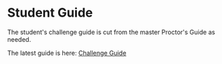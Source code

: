 # Student Guide

The student's challenge guide is cut from the master Proctor's Guide as needed.

The latest guide is here: [Challenge Guide](Challenge-Guide.pdf)
